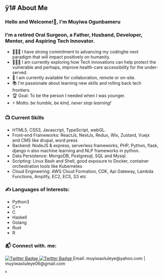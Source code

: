 ÿ1#                      About Me
-
### Hello and Welcome!👋, I'm Muyiwa Ogunbameru

### I'm a retired Oral Surgeon, a Father, Husband, Developer, Mentor, and Aspiring Tech Innovator.
- 👨🏽‍🎓 I have strong commitment to advancing my codinghe next paradigm that will impact positively on humanity.
-  👨🏽‍🎓 I am currently exploring how Tech innovations can help protect the vulnerable and perhaps, improve health-care accessibility for the under-served.
- 🌱 I am currently available for collaboration, remote or on-site.
- 📚 I'm passionate about learning new skills and rolling back tech frontiers.
- 🏆 Goal: To be the person I needed when I was younger.
- ⚡ Motto: _be humble, be kind, never stop learning!_

### 📺 Current Skills
<!-- Skillset  -->
- HTML5, CSS3, Javascript, TypeScript, webGL.
- Front-end Frameworks: ReactJs, NextJs, Redux, Wix, Zustard, Vuejx and CMS like drupal, word press
- Backend: NodeJS & express, serverless frameworks, PHP, Python, flask, django n also machine learning and NLP frameworks in python.
- Data Persistence: MongoDB, Postgresql, SQL and Mysql.
- Scripting: Linux Bash and Shell, good exposure to Docker, container orchestration tools like Kubernetes
- Cloud Engineering: AWS Cloud Formation, CDK, Api Gateway, Lambda Functions, Amplify, EC2, ECS, S3 etc

### ✍️ Languages of Interests:
<!-- Languages -->
- Python3
- C++
- C
- Haskell
- Golang
- Rust
- R

### 📬 Connect with. me:
<a href="https://twitter.com/MGunbamz">
<img src="https://img.shields.io/badge/Twitter-blue" alt="Twitter Badge"/>
</a>
<a href="https://twitter.com/MGunbamz">
<img src="https://img.shields.io/badge/LinkedIn-blue" alt="Twitter Badge"/>
</a>
<span>  Email: muyiwaoluleye@yahoo.com | muyiwaoluleye06@gmail.com</span>
<br />

⁵
